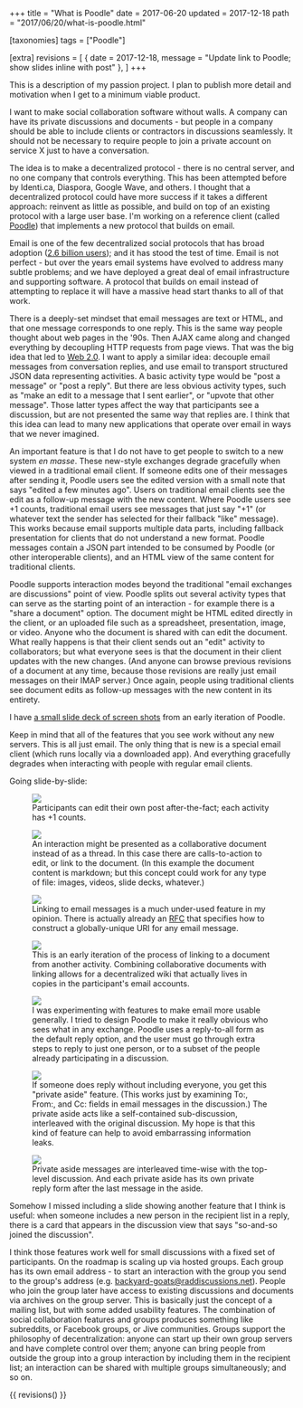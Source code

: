 +++
title = "What is Poodle"
date = 2017-06-20
updated = 2017-12-18
path = "2017/06/20/what-is-poodle.html"

[taxonomies]
tags = ["Poodle"]

[extra]
revisions = [
  { date = 2017-12-18, message = "Update link to Poodle; show slides inline with post" },
]
+++

This is a description of my passion project. I plan to publish more detail and motivation when I get to a minimum viable product.

I want to make social collaboration software without walls.
A company can have its private discussions and documents -
but people in a company should be able to include clients or contractors in discussions seamlessly.
It should not be necessary to require people to join a private account on
service X just to have a conversation.

The idea is to make a decentralized protocol -
there is no central server, and no one company that controls everything.
This has been attempted before by Identi.ca, Diaspora, Google Wave, and others.
I thought that a decentralized protocol could have more success if it takes a different approach: reinvent as little as possible, and build on top of an existing protocol with a large user base.
I'm working on a reference client (called [Poodle][]) that implements a new protocol that builds on email.

<!-- more -->

[Poodle]: https://github.com/PoodleApp/poodle

Email is one of the few decentralized social protocols that has broad adoption
([2.6 billion users][email statistics]);
and it has stood the test of time.
Email is not perfect - but over the years email systems have evolved to address many subtle problems;
and we have deployed a great deal of email infrastructure and supporting software.
A protocol that builds on email instead of attempting to replace it will have a massive head start thanks to all of that work.

[email statistics]: http://www.radicati.com/wp/wp-content/uploads/2015/02/Email-Statistics-Report-2015-2019-Executive-Summary.pdf

There is a deeply-set mindset that email messages are text or HTML,
and that one message corresponds to one reply.
This is the same way people thought about web pages in the '90s.
Then AJAX came along and changed everything by decoupling HTTP requests from page views.
That was the big idea that led to [Web 2.0][].
I want to apply a similar idea:
decouple email messages from conversation replies,
and use email to transport structured JSON data representing activities.
A basic activity type would be "post a message" or "post a reply".
But there are less obvious activity types,
such as "make an edit to a message that I sent earlier",
or "upvote that other message".
Those latter types affect the way that participants see a discussion,
but are not presented the same way that replies are.
I think that this idea can lead to many new applications that operate over
email in ways that we never imagined.

[Web 2.0]: http://www.cbsnews.com/news/what-is-web-20/

An important feature is that I do not have to get people to switch to a new system _en masse_.
These new-style exchanges degrade gracefully when viewed in a traditional email client.
If someone edits one of their messages after sending it,
Poodle users see the edited version with a small note that says "edited a few minutes ago".
Users on traditional email clients see the edit as a follow-up message with the new content.
Where Poodle users see +1 counts,
traditional email users see messages that just say "+1"
(or whatever text the sender has selected for their fallback "like" message).
This works because email supports multiple data parts,
including fallback presentation for clients that do not understand a new format.
Poodle messages contain a JSON part intended to be consumed by Poodle
(or other interoperable clients),
and an HTML view of the same content for traditional clients.

Poodle supports interaction modes beyond the traditional "email exchanges are
discussions" point of view.
Poodle splits out several activity types that can serve as the starting point of an interaction -
for example there is a "share a document" option.
The document might be HTML edited directly in the client,
or an uploaded file such as a spreadsheet, presentation, image, or video.
Anyone who the document is shared with can edit the document.
What really happens is that their client sends out an "edit" activity to collaborators;
but what everyone sees is that the document in their client updates with the new changes.
(And anyone can browse previous revisions of a document at any time,
because those revisions are really just email messages on their IMAP server.)
Once again, people using traditional clients see document edits as follow-up messages
with the new content in its entirety.

I have [a small slide deck of screen shots](/talks/poodle/) from an early iteration of Poodle.

Keep in mind that all of the features that you see work without any new servers.
This is all just email.
The only thing that is new is a special email client (which runs locally via a downloaded app).
And everything gracefully degrades when interacting with people with regular email clients.

Going slide-by-slide:

<figure>
  <img src="./message-wide.png" />
  <figcaption>
    Participants can edit their own post after-the-fact; each activity has +1 counts.
  </figcaption>
</figure>

<figure>
  <img src="./document-wide.png" />
  <figcaption>
    An interaction might be presented as a collaborative document instead of as a thread. In this case there are calls-to-action to edit, or link to the document. (In this example the document content is markdown; but this concept could work for any type of file: images, videos, slide decks, whatever.)
  </figcaption>
</figure>

<figure>
  <img src="./link-to-document.png" />
  <figcaption>
    Linking to email messages is a much under-used feature in my opinion. There is actually already an <a href="https://tools.ietf.org/html/rfc2392">RFC</a> that specifies how to construct a globally-unique URI for any email message.
  </figcaption>
</figure>

<figure>
  <img src="./permalink.png" />
  <figcaption>
    This is an early iteration of the process of linking to a document from another activity. Combining collaborative documents with linking allows for a decentralized wiki that actually lives in copies in the participant's email accounts.
</figcaption>
</figure>

<figure>
  <img src="./who-can-see-this-discussion.png" />
  <figcaption>
    I was experimenting with features to make email more usable generally. I tried to design Poodle to make it really obvious who sees what in any exchange. Poodle uses a reply-to-all form as the default reply option, and the user must go through extra steps to reply to just one person, or to a subset of the people already participating in a discussion.
  </figcaption>
</figure>

<figure>
  <img src="./private-aside-1.png" />
  <figcaption>
    If someone does reply without including everyone, you get this "private aside" feature. (This works just by examining To:, From:, and Cc: fields in email messages in the discussion.) The private aside acts like a self-contained sub-discussion, interleaved with the original discussion. My hope is that this kind of feature can help to avoid embarrassing information leaks.
  </figcaption>
</figure>

<figure>
  <img src="./private-aside-2.png" />
  <figcaption>
    Private aside messages are interleaved time-wise with the top-level discussion. And each private aside has its own private reply form after the last message in the aside.
  </figcaption>
</figure>

Somehow I missed including a slide showing another feature that I think is useful:
when someone includes a new person in the recipient list in a reply,
there is a card that appears in the discussion view that says "so-and-so joined the discussion".

I think those features work well for small discussions with a fixed set of participants.
On the roadmap is scaling up via hosted groups.
Each group has its own email address -
to start an interaction with the group you send to the group's address
(e.g. backyard-goats@raddiscussions.net).
People who join the group later have access to existing discussions and documents via archives on the group server.
This is basically just the concept of a mailing list,
but with some added usability features.
The combination of social collaboration features and groups produces something
like subreddits, or Facebook groups, or Jive communities.
Groups support the philosophy of decentralization:
anyone can start up their own group servers and have complete control over them;
anyone can bring people from outside the group into a group interaction by including them in the recipient list;
an interaction can be shared with multiple groups simultaneously;
and so on.

{{ revisions() }}
